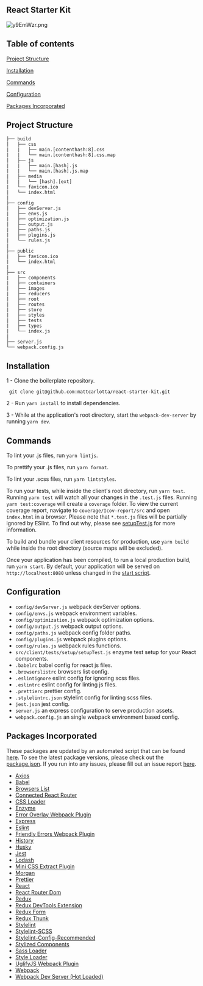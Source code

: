 ## React Starter Kit

![y9EmWzr.png](https://i.imgur.com/y9EmWzr.png)

## Table of contents

[Project Structure](#project-structure)

[Installation](#installation)

[Commands](#commands)

[Configuration](#configuration)

[Packages Incorporated](#packages-incorporated)

## Project Structure

```
├── build
|   ├── css
|   |   ├── main.[contenthash:8].css
|   |   └── main.[contenthash:8].css.map
|   ├── js
|   |   ├── main.[hash].js
|   |   └── main.[hash].js.map
|   ├── media
|   |   └── [hash].[ext]
|   └── favicon.ico
|   └── index.html
|
├── config
|   ├── devServer.js
|   ├── envs.js
|   ├── optimization.js
|   ├── output.js
|   ├── paths.js
|   ├── plugins.js
|   └── rules.js
|
├── public
|   ├── favicon.ico
|   └── index.html
|
├── src
|   ├── components
|   ├── containers
|   ├── images
|   ├── reducers
|   ├── root
|   ├── routes
|   ├── store
|   ├── styles
|   ├── tests
|   ├── types
|   └── index.js
|
├── server.js
└── webpack.config.js
```

## Installation

1 - Clone the boilerplate repository.

```
 git clone git@github.com:mattcarlotta/react-starter-kit.git
```

2 - Run `yarn install` to install dependencies.

3 - While at the application's root directory, start the `webpack-dev-server` by running `yarn dev`.

## Commands

To lint your .js files, run `yarn lintjs`.

To prettify your .js files, run `yarn format`.

To lint your .scss files, run `yarn lintstyles`.

To run your tests, while inside the client's root directory, run `yarn test`. Running `yarn test` will watch all your changes in the `.test.js` files. Running `yarn test:coverage` will create a `coverage` folder. To view the current coverage report, navigate to `coverage/Icov-report/src` and open `index.html` in a browser. Please note that `*.test.js` files will be partially ignored by ESlint. To find out why, please see <a href="https://github.com/mattcarlotta/react-starter-kit/blob/master/src/tests/setup/setupTests.js#L8-L16">setupTest.js</a> for more information.

To build and bundle your client resources for production, use `yarn build` while inside the root directory (source maps will be excluded).

Once your application has been compiled, to run a local production build, run `yarn start`. By default, your application will be served on `http://localhost:8080` unless changed in the <a href="https://github.com/mattcarlotta/react-starter-kit/blob/master/package.json#L24-L31">start script</a>.

## Configuration

- `config/devServer.js` webpack devServer options.
- `config/envs.js` webpack environment variables.
- `config/optimization.js` webpack optimization options.
- `config/output.js` webpack output options.
- `config/paths.js` webpack config folder paths.
- `config/plugins.js` webpack plugins options.
- `config/rules.js` webpack rules functions.
- `src/client/tests/setup/setupTest.js` enzyme test setup for your React components.
- `.babelrc` babel config for react js files.
- `.browserslistrc` browsers list config.
- `.eslintignore` eslint config for ignoring scss files.
- `.eslintrc` eslint config for linting js files.
- `.prettierc` prettier config.
- `.stylelintrc.json` stylelint config for linting scss files.
- `jest.json` jest config.
- `server.js` an express configuration to serve production assets.
- `webpack.config.js` an single webpack environment based config.

## Packages Incorporated

These packages are updated by an automated script that can be found <a href="https://github.com/mattcarlotta/UpdateBoilerplate">here</a>. To see the latest package versions, please check out the <a href="https://github.com/mattcarlotta/react-starter-kit/blob/master/package.json#L77-L163">package.json</a>. If you run into any issues, please fill out an issue report <a href="https://github.com/mattcarlotta/react-starter-kit/issues">here</a>.

- [Axios](https://github.com/axios/axios)
- [Babel](https://github.com/babel/babel)
- [Browsers List](https://github.com/browserslist/browserslist)
- [Connected React Router](https://github.com/supasate/connected-react-router)
- [CSS Loader](https://github.com/webpack-contrib/css-loader)
- [Enzyme](http://airbnb.io/enzyme/)
- [Error Overlay Webpack Plugin](https://github.com/smooth-code/error-overlay-webpack-plugin)
- [Express](https://github.com/expressjs/express)
- [Eslint](https://github.com/eslint/eslint/)
- [Friendly Errors Webpack Plugin](https://github.com/geowarin/friendly-errors-webpack-plugin)
- [History](https://github.com/ReactTraining/history)
- [Husky](https://github.com/typicode/husky)
- [Jest](https://github.com/facebook/jest)
- [Lodash](https://github.com/lodash/lodash)
- [Mini CSS Extract Plugin](https://github.com/webpack-contrib/mini-css-extract-plugin)
- [Morgan](https://github.com/expressjs/morgan)
- [Prettier](https://github.com/prettier/prettier)
- [React](https://github.com/facebook/react)
- [React Router Dom](https://github.com/ReactTraining/react-router/tree/master/packages/react-router-dom)
- [Redux](https://github.com/reduxjs/redux)
- [Redux DevTools Extension](https://github.com/zalmoxisus/redux-devtools-extension)
- [Redux Form](https://redux-form.com/)
- [Redux Thunk](https://github.com/reduxjs/redux-thunk)
- [Stylelint](https://stylelint.io/)
- [Stylelint-SCSS](https://github.com/kristerkari/stylelint-scss)
- [Stylelint-Config-Recommended](https://github.com/stylelint/stylelint-config-recommended)
- [Stylized Components](https://github.com/styled-components/styled-components)
- [Sass Loader](https://github.com/webpack-contrib/sass-loader)
- [Style Loader](https://github.com/webpack-contrib/style-loader)
- [UglifyJS Webpack Plugin](https://www.npmjs.com/package/uglifyjs-webpack-plugin)
- [Webpack](https://github.com/webpack/webpack)
- [Webpack Dev Server (Hot Loaded)](https://github.com/webpack/webpack-dev-server)
